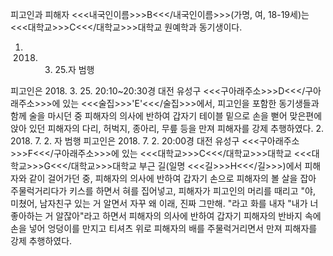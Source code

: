 피고인과 피해자 <<<내국인이름>>>B<<</내국인이름>>>(가명, 여, 18-19세)는 <<<대학교>>>C<<</대학교>>>대학교 원예학과 동기생이다.
1. 2018. 3. 25.자 범행

피고인은 2018. 3. 25. 20:10~20:30경 대전 유성구 <<<구아래주소>>>D<<</구아래주소>>>에 있는 <<<술집>>>'E'<<</술집>>>에서, 피고인을 포함한 동기생들과 함께 술을 마시던 중 피해자의 의사에 반하여 갑자기 테이블 밑으로 손을 뻗어 맞은편에 앉아 있던 피해자의 다리, 허벅지, 종아리, 무릎 등을 만져 피해자를 강제 추행하였다.
2. 2018. 7. 2. 자 범행
피고인은 2018. 7. 2. 20:00경 대전 유성구 <<<구아래주소>>>F<<</구아래주소>>>에 있는 <<<대학교>>>C<<</대학교>>>대학교 <<<대학교>>>G<<</대학교>>>대학교 부근 길(일명 <<<길>>>H<<</길>>>)에서 피해자와 같이 걸어가던 중, 피해자의 의사에 반하여 갑자기 손으로 피해자의 볼 살을 잡아 주물럭거리다가 키스를 하면서 혀를 집어넣고, 피해자가 피고인의 머리를 때리고 "야, 미쳤어, 남자친구 있는 거 알면서 자꾸 왜 이래, 진짜 그만해. "라고 화를 내자 "내가 너 좋아하는 거 알잖아"라고 하면서 피해자의 의사에 반하여 갑자기 피해자의 반바지 속에 손을 넣어 엉덩이를 만지고 티셔츠 위로 피해자의 배를 주물럭거리면서 만져 피해자를 강제 추행하였다.
